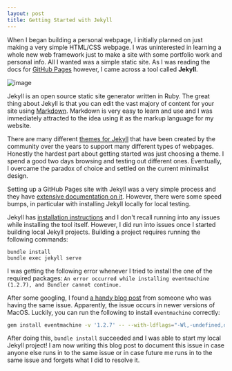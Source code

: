 ```yaml
---
layout: post
title: Getting Started with Jekyll
---
```


When I began building a personal webpage, I initially planned on just making a very simple HTML/CSS webpage. I was uninterested in learning a whole new web framework just to make a site with some portfolio work and personal info. All I wanted was a simple static site. As I was reading the docs for [GitHub Pages](https://pages.github.com/) however, I came across a tool called **Jekyll**. 

![image](https://cdn.worldvectorlogo.com/logos/jekyll.svg)

Jekyll is an open source static site generator written in Ruby. The great thing about Jekyll is that you can edit the vast majory of content for your site using [Markdown](https://www.markdownguide.org/). Markdown is very easy to learn and use and I was immediately attracted to the idea using it as the markup language for my website. 

There are many different [themes for Jekyll](https://jekyllrb.com/docs/themes/) that have been created by the community over the years to support many different types of webpages. Honestly the hardest part about getting started was just choosing a theme. I spend a good two days browsing and testing out different ones. Eventually, I overcame the paradox of choice and settled on the current minimalist design.

Setting up a GitHub Pages site with Jekyll was a very simple process and they have [extensive documentation on it](https://docs.github.com/en/pages/setting-up-a-github-pages-site-with-jekyll). However, there were some speed bumps, in particular with installing Jekyll locally for local testing.

Jekyll has [installation instructions](https://jekyllrb.com/docs/installation/) and I don't recall running into any issues while installing the tool itself. However, I did run into issues once I started building local Jekyll projects. Building a project requires running the following commands:
```
bundle install
bundle exec jekyll serve
```
I was getting the following error whenever I tried to install the one of the required packages: `An error occurred while installing eventmachine (1.2.7), and Bundler cannot continue.`

After some googling, I found [a handy blog post](https://www.jessesquires.com/blog/2023/01/18/eventmachine-failure-on-macos-ventura/) from someone who was having the same issue. Apparently, the issue occurs in newer versions of MacOS. Luckily, you can run the following to install `eventmachine` correctly:
```sh
gem install eventmachine -v '1.2.7' -- --with-ldflags="-Wl,-undefined,dynamic_lookup"
```
After doing this, `bundle install` succeeded and I was able to start my local Jekyll project! I am now writing this blog post to document this issue in case anyone else runs in to the same issue or in case future me runs in to the same issue and forgets what I did to resolve it.